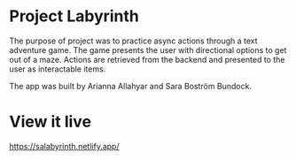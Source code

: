# Project Labyrinth

The purpose of project was to practice async actions through a text adventure game. The game presents the user with directional options to get out of a maze. Actions are retrieved from the backend and presented to the user as interactable items.

The app was built by Arianna Allahyar and Sara Boström Bundock. 

# View it live
https://salabyrinth.netlify.app/